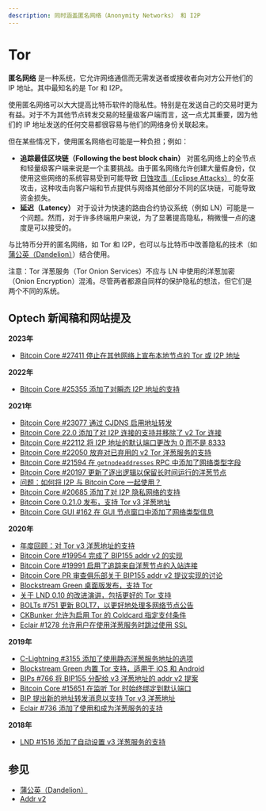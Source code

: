 ```yaml
---
description: 同时涵盖匿名网络（Anonymity Networks） 和 I2P
---
```


# Tor

**匿名网络** 是一种系统，它允许网络通信而无需发送者或接收者向对方公开他们的 IP 地址。其中最知名的是 Tor 和 I2P。

使用匿名网络可以大大提高比特币软件的隐私性。特别是在发送自己的交易时更为有益。对于不为其他节点转发交易的轻量级客户端而言，这一点尤其重要，因为他们的 IP 地址发送的任何交易都很容易与他们的网络身份关联起来。

但在某些情况下，使用匿名网络也可能是一种负担；例如：

* **追踪最佳区块链（Following the best block chain）** 对匿名网络上的全节点和轻量级客户端来说是一个主要挑战。由于匿名网络允许创建大量假身份，仅使用这些网络的系统容易受到可能导致 [日蚀攻击（Eclipse Attacks）](https://bitcoinops.org/en/topics/eclipse-attacks/) 的女巫攻击，这种攻击向客户端和节点提供与网络其他部分不同的区块链，可能导致资金损失。
* **延迟（Latency）** 对于设计为快速的路由合约协议系统（例如 LN）可能是一个问题。然而，对于许多终端用户来说，为了显著提高隐私，稍微慢一点的速度是可以接受的。

与比特币分开的匿名网络，如 Tor 和 I2P，也可以与比特币中改善隐私的技术（如 [蒲公英（Dandelion）](https://bitcoinops.org/en/topics/dandelion/)）结合使用。

注意：Tor 洋葱服务（Tor Onion Services）不应与 LN 中使用的洋葱加密（Onion Encryption）混淆。尽管两者都源自同样的保护隐私的想法，但它们是两个不同的系统。

## Optech 新闻稿和网站提及

**2023年**

* [Bitcoin Core #27411 停止在其他网络上宣布本地节点的 Tor 或 I2P 地址](https://bitcoinops.org/en/newsletters/2023/07/19/#bitcoin-core-27411)

**2022年**

* [Bitcoin Core #25355 添加了对瞬态 I2P 地址的支持](https://bitcoinops.org/en/newsletters/2022/09/07/#bitcoin-core-25355)

**2021年**

* [Bitcoin Core #23077 通过 CJDNS 启用地址转发](https://bitcoinops.org/en/newsletters/2021/11/17/#bitcoin-core-23077)
* [Bitcoin Core 22.0 添加了对 I2P 连接的支持并移除了 v2 Tor 连接](https://bitcoinops.org/en/newsletters/2021/09/15/#bitcoin-core-22-0)
* [Bitcoin Core #22112 将 I2P 地址的默认端口更改为 0 而不是 8333](https://bitcoinops.org/en/newsletters/2021/07/21/#bitcoin-core-22112)
* [Bitcoin Core #22050 放弃对已弃用的 v2 Tor 洋葱服务的支持](https://bitcoinops.org/en/newsletters/2021/06/09/#bitcoin-core-22050)
* [Bitcoin Core #21594 在 `getnodeaddresses` RPC 中添加了网络类型字段](https://bitcoinops.org/en/newsletters/2021/04/14/#bitcoin-core-21594)
* [Bitcoin Core #20197 更新了逐出逻辑以保留长时间运行的洋葱节点](https://bitcoinops.org/en/newsletters/2021/04/07/#bitcoin-core-20197)
* [问题：如何将 I2P 与 Bitcoin Core 一起使用？](https://bitcoinops.org/en/newsletters/2021/03/31/#how-can-i-use-bitcoin-core-with-the-anonymous-network-protocol-i2p)
* [Bitcoin Core #20685 添加了对 I2P 隐私网络的支持](https://bitcoinops.org/en/newsletters/2021/03/10/#bitcoin-core-20685)
* [Bitcoin Core 0.21.0 发布，支持 Tor v3 洋葱地址](https://bitcoinops.org/en/newsletters/2021/01/20/#bitcoin-core-0-21-0)
* [Bitcoin Core GUI #162 在 GUI 节点窗口中添加了网络类型信息](https://bitcoinops.org/en/newsletters/2021/01/06/#bitcoin-core-gui-162)

**2020年**

* [年度回顾：对 Tor v3 洋葱地址的支持](https://bitcoinops.org/en/newsletters/2020/12/23/#addrv2)
* [Bitcoin Core #19954 完成了 BIP155 addr v2 的实现](https://bitcoinops.org/en/newsletters/2020/10/14/#bitcoin-core-19954)
* [Bitcoin Core #19991 启用了追踪来自洋葱节点的入站连接](https://bitcoinops.org/en/newsletters/2020/10/07/#bitcoin-core-19991)
* [Bitcoin Core PR 审查俱乐部关于 BIP155 addr v2 提议实现的讨论](https://bitcoinops.org/en/newsletters/2020/08/12/#bitcoin-core-pr-review-club)
* [Blockstream Green 桌面版发布，支持 Tor](https://bitcoinops.org/en/newsletters/2020/06/17/#desktop-version-of-blockstream-green-wallet)
* [关于 LND 0.10 的改进演讲，包括更好的 Tor 支持](https://bitcoinops.org/en/newsletters/2020/05/06/#lnd-v0-10)
* [BOLTs #751 更新 BOLT7，以更好地处理多网络节点公告](https://bitcoinops.org/en/newsletters/2020/03/25/#bolts-751)
* [CKBunker 允许为启用 Tor 的 Coldcard 指定支付条件](https://bitcoinops.org/en/newsletters/2020/02/19/#ckbunker-using-psbts-for-an-hsm)
* [Eclair #1278 允许用户在使用洋葱服务时跳过使用 SSL](https://bitcoinops.org/en/newsletters/2020/02/05/#eclair-1278)

**2019年**

* [C-Lightning #3155 添加了使用静态洋葱服务地址的选项](https://bitcoinops.org/en/newsletters/2019/12/11/#c-lightning-3155)
* [Blockstream Green 内置 Tor 支持，适用于 iOS 和 Android](https://bitcoinops.org/en/newsletters/2019/10/23/#blockstream-green-tor-support)
* [BIPs #766 将 BIP155 分配给 v3 洋葱地址的 addr v2 提案](https://bitcoinops.org/en/newsletters/2019/07/31/#bips-766)
* [Bitcoin Core #15651 在监听 Tor 时始终绑定到默认端口](https://bitcoinops.org/en/newsletters/2019/06/26/#bitcoin-core-15651)
* [BIP 提出新的地址转发消息以支持 Tor v3 洋葱地址](https://bitcoinops.org/en/newsletters/2019/03/12/#version-2-addr-message-proposed)
* [Eclair #736 添加了使用和成为洋葱服务的支持](https://bitcoinops.org/en/newsletters/2019/02/12/#eclair-736)

**2018年**

* [LND #1516 添加了自动设置 v3 洋葱服务的支持](https://bitcoinops.org/en/newsletters/2018/09/18/#lnd-1516)

## 参见

* [蒲公英（Dandelion）](https://bitcoinops.org/en/topics/dandelion/)
* [Addr v2](https://bitcoinops.org/en/topics/addr-v2/)

